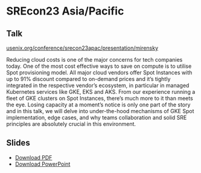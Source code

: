 # SREcon23 Asia/Pacific

## Talk

[usenix.org/conference/srecon23apac/presentation/mirensky](https://www.usenix.org/conference/srecon23apac/presentation/mirensky)

Reducing cloud costs is one of the major concerns for tech companies today. One of the most cost effective ways to save on compute is to utilise Spot provisioning model. All major cloud vendors offer Spot Instances with up to 91% discount compared to on-demand prices and it’s tightly integrated in the respective vendor’s ecosystem, in particular in managed Kubernetes services like GKE, EKS and AKS. From our experience running a fleet of GKE clusters on Spot Instances, there’s much more to it than meets the eye. Losing capacity at a moment’s notice is only one part of the story and in this talk, we will delve into under-the-hood mechanisms of GKE Spot implementation, edge cases, and why teams collaboration and solid SRE principles are absolutely crucial in this environment.

## Slides

- [Download PDF](./Lessons_Learned_Running_GKE_Clusters_on_Spot_Instances.pdf)
- [Download PowerPoint](./Lessons_Learned_Running_GKE_Clusters_on_Spot_Instances.pptx)